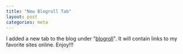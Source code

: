 ```yaml
---
title: "New Blogroll Tab"
layout: post
categories: meta
---
```


I added a new tab to the blog under "[blogroll](https://sourabhm.com/blogroll)". It will contain links to my favorite sites online. Enjoy!!!
